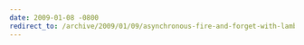 ```yaml
---
date: 2009-01-08 -0800
redirect_to: /archive/2009/01/09/asynchronous-fire-and-forget-with-lambdas.aspx/
---
```

